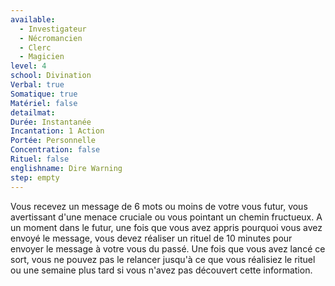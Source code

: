 ```yaml
---
available:
  - Investigateur
  - Nécromancien
  - Clerc
  - Magicien
level: 4
school: Divination
Verbal: true
Somatique: true
Matériel: false
detailmat:
Durée: Instantanée
Incantation: 1 Action
Portée: Personnelle
Concentration: false
Rituel: false
englishname: Dire Warning
step: empty
---
```

Vous recevez un message de 6 mots ou moins de votre vous futur, vous avertissant d'une menace cruciale ou vous pointant un chemin fructueux. A un moment dans le futur, une fois que vous avez appris pourquoi vous avez envoyé le message, vous devez réaliser un rituel de 10 minutes pour envoyer le message à votre vous du passé. Une fois que vous avez lancé ce sort, vous ne pouvez pas le relancer jusqu'à ce que vous réalisiez le rituel ou une semaine plus tard si vous n'avez pas découvert cette information.
